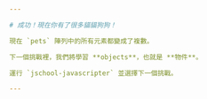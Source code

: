 ```yaml
---

# 成功！現在你有了很多貓貓狗狗！

現在 `pets` 陣列中的所有元素都變成了複數。

下一個挑戰裡，我們將學習 **objects**，也就是 **物件**。

運行 `jschool-javascripter` 並選擇下一個挑戰。

---
```

